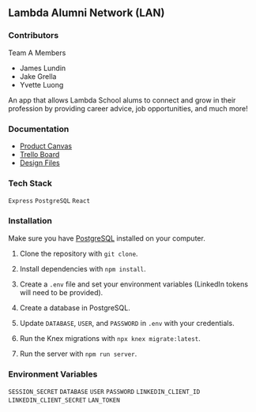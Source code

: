 ## Lambda Alumni Network (LAN)

### Contributors
Team A Members
- James Lundin
- Jake Grella
- Yvette Luong

An app that allows Lambda School alums to connect and grow in their profession by providing career advice, job opportunities, and much more!

### Documentation
- [Product Canvas](https://docs.google.com/document/d/1-EyxKbikGrsTf08nTBxqso0zCdZ0HnKnJG7sbXu-d3s/edit?usp=sharing)
- [Trello Board](https://trello.com/b/NOH7uQ8q/lambda-alumni-network)
- [Design Files](https://projects.invisionapp.com/share/DRJBSR53VNS#/screens?browse)

### Tech Stack
`Express`
`PostgreSQL`
`React`

### Installation
Make sure you have [PostgreSQL](https://www.postgresql.org/) installed on your computer.
1. Clone the repository with `git clone`.

2. Install dependencies with `npm install`.

3. Create a `.env` file and set your environment variables (LinkedIn tokens will need to be provided).

4. Create a database in PostgreSQL.

5. Update `DATABASE`, `USER`, and `PASSWORD` in `.env` with your credentials.

6. Run the Knex migrations with `npx knex migrate:latest`.

7. Run the server with `npm run server`.

### Environment Variables
`SESSION_SECRET`
`DATABASE`
`USER`
`PASSWORD`
`LINKEDIN_CLIENT_ID`
`LINKEDIN_CLIENT_SECRET`
`LAN_TOKEN`
